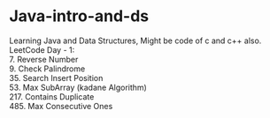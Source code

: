# Java-intro-and-ds
Learning Java and Data Structures, Might be code of c and c++ also.\
LeetCode Day - 1:\
7. Reverse Number\
9. Check Palindrome\
35. Search Insert Position\
53. Max SubArray (kadane Algorithm)\
217. Contains Duplicate\
485. Max Consecutive Ones
